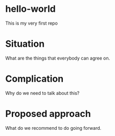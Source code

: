 # hello-world
This is my very first repo

# Situation

What are the things that everybody can agree on. 

# Complication

Why do we need to talk about this?

# Proposed approach

What do we recommend to do going forward.


